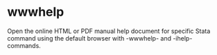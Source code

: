 # wwwhelp
Open the online HTML or PDF manual help document for specific Stata command using the default browser with -wwwhelp- and -ihelp- commands.
